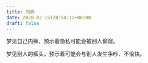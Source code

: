 ```yaml
---
title: 内裤
date: 2020-02-15T20:54:12+08:00
draft: false
---
```


梦见自己内裤，预示着隐私可能会被别人偷窥。

梦见别人的裤头，预示着可能会与别人发生争吵、不愉快。